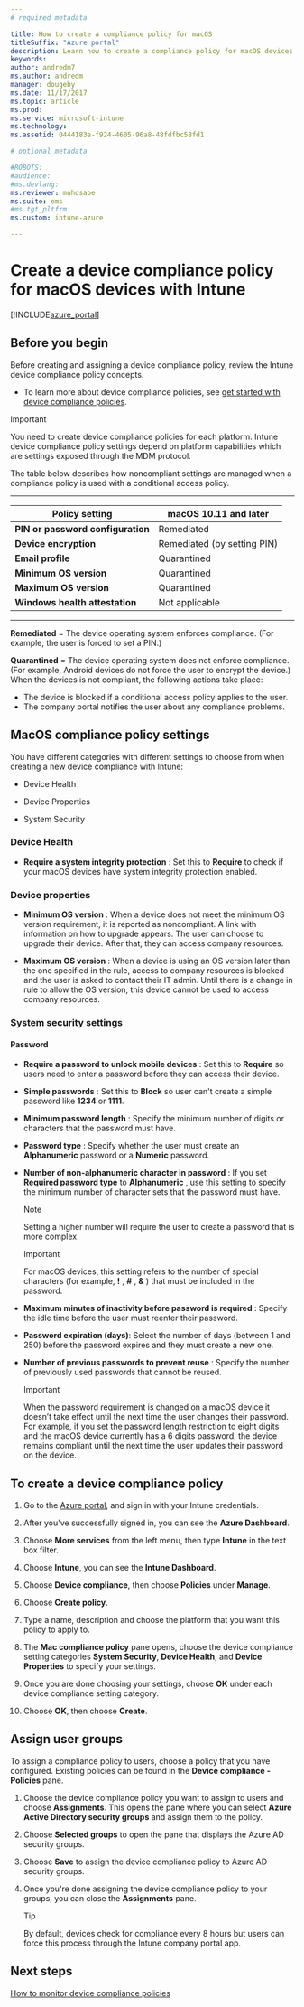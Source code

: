 ```yaml
---
# required metadata

title: How to create a compliance policy for macOS
titleSuffix: "Azure portal"
description: Learn how to create a compliance policy for macOS devices."
keywords:
author: andredm7
ms.author: andredm
manager: dougeby
ms.date: 11/17/2017
ms.topic: article
ms.prod:
ms.service: microsoft-intune
ms.technology:
ms.assetid: 0444183e-f924-4605-96a8-48fdfbc58fd1

# optional metadata

#ROBOTS:
#audience:
#ms.devlang:
ms.reviewer: muhosabe
ms.suite: ems
#ms.tgt_pltfrm:
ms.custom: intune-azure

---
```


# Create a device compliance policy for macOS devices with Intune


[!INCLUDE[azure_portal](./includes/azure_portal.md)]

## Before you begin

Before creating and assigning a device compliance policy, review the Intune device compliance policy concepts.

- To learn more about device compliance policies, see [get started with device compliance policies](device-compliance.md).

> [!IMPORTANT]
> You need to create device compliance policies for each platform. Intune device compliance policy settings depend on platform capabilities which are settings exposed through the MDM protocol.

The table below describes how noncompliant settings are managed when a compliance policy is used with a conditional access policy.

-------------------------------


| **Policy setting** | **macOS 10.11 and later** |
| --- | --- |
| **PIN or password configuration** | Remediated |   
| **Device encryption** | Remediated (by setting PIN) |
| **Email profile** | Quarantined |
|**Minimum OS version** | Quarantined |
| **Maximum OS version** | Quarantined |  
| **Windows health attestation** | Not applicable |  
----------------------------


**Remediated** = The device operating system enforces compliance. (For example, the user is forced to set a PIN.)

**Quarantined** = The device operating system does not enforce compliance. (For example, Android devices do not force the user to encrypt the device.) When the devices is not compliant, the following actions take place:

- The device is blocked if a conditional access policy applies to the user.
- The company portal notifies the user about any compliance problems.

## MacOS compliance policy settings

You have different categories with different settings to choose from when creating a new device compliance with Intune:

- Device Health

- Device Properties

- System Security

### Device Health

- **Require a system integrity protection** : Set this to **Require** to check if your macOS devices have system integrity protection enabled.

### Device properties

- **Minimum OS version** : When a device does not meet the minimum OS version requirement, it is reported as noncompliant. A link with information on how to upgrade appears. The user can choose to upgrade their device. After that, they can access company resources.

- **Maximum OS version** : When a device is using an OS version later than the one specified in the rule, access to company resources is blocked and the user is asked to contact their IT admin. Until there is a change in rule to allow the OS version, this device cannot be used to access company resources.

### System security settings

#### Password

- **Require a password to unlock mobile devices** : Set this to **Require** so users need to enter a password before they can access their device.

- **Simple passwords** : Set this to **Block** so user can't create a simple password like **1234** or **1111**.

- **Minimum password length** : Specify the minimum number of digits or characters that the password must have.

- **Password type** : Specify whether the user must create an **Alphanumeric** password or a **Numeric** password.

- **Number of non-alphanumeric character in password** : If you set **Required password type** to **Alphanumeric** , use this setting to specify the minimum number of character sets that the password must have. 

	> [!NOTE]
	> Setting a higher number will require the user to create a password that is more complex.

	> [!IMPORTANT]
	> For macOS devices, this setting refers to the number of special characters (for example, **!** , **#** , **&amp;** ) that must be included in the password.

- **Maximum minutes of inactivity before password is required** : Specify the idle time before the user must reenter their password.

- **Password expiration (days)**: Select the number of days (between 1 and 250) before the password expires and they must create a new one.

- **Number of previous passwords to prevent reuse** : Specify the number of previously used passwords that cannot be reused.

	> [!IMPORTANT]
	> When the password requirement is changed on a macOS device it doesn’t take effect until the next time the user changes their password. For example, if you set the password length restriction to eight digits and the macOS device currently has a 6 digits password, the device remains compliant until the next time the user updates their password on the device.

## To create a device compliance policy

1. Go to the [Azure portal](https://portal.azure.com), and sign in with your Intune credentials.

2. After you've successfully signed in, you can see the **Azure Dashboard**.

3. Choose **More services** from the left menu, then type **Intune** in the text box filter.

4. Choose **Intune**, you can see the **Intune Dashboard**.

5. Choose **Device compliance**, then choose **Policies** under **Manage**.

6. Choose **Create policy**.

7. Type a name, description and choose the platform that you want this policy to apply to.

8. The **Mac compliance policy** pane opens, choose the device compliance setting categories **System Security**, **Device Health**, and **Device Properties** to specify your settings.

10. Once you are done choosing your settings, choose **OK** under each device compliance setting category.

11. Choose **OK**, then choose **Create**.

## Assign user groups

To assign a compliance policy to users, choose a policy that you have configured. Existing policies can be found in the **Device compliance - Policies** pane.

1. Choose the device compliance policy you want to assign to users and choose **Assignments**. This opens the pane where you can select **Azure Active Directory security groups** and assign them to the policy.

2. Choose **Selected groups** to open the pane that displays the Azure AD security groups.

3. Choose **Save** to assign the device compliance policy to Azure AD security groups.

4. Once you're done assigning the device compliance policy to your groups, you can close the **Assignments** pane.

	> [!TIP]
	> By default, devices check for compliance every 8 hours but users can force this process through the Intune company portal app.

## Next steps

[How to monitor device compliance policies](compliance-policy-monitor.md)
